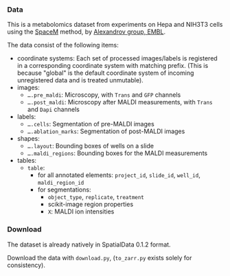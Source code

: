### Data

This is a metabolomics dataset from experiments on Hepa and NIH3T3 cells using the [SpaceM](https://doi.org/10.1038/s41592-021-01198-0) method, by [Alexandrov group, EMBL](https://www.embl.org/groups/alexandrov/).

The data consist of the following items:

- coordinate systems:
  Each set of processed images/labels is registered in a corresponding coordinate system with matching prefix.
  (This is because "global" is the default coordinate system of incoming unregistered data and is treated unmutable).
- images:
  - `….pre_maldi`: Microscopy, with `Trans` and `GFP` channels
  - `….post_maldi`: Microscopy after MALDI measurements, with `Trans` and `Dapi` channels
- labels:
  - `….cells`: Segmentation of pre-MALDI images
  - `….ablation_marks`: Segmentation of post-MALDI images
- shapes:
  - `….layout`: Bounding boxes of wells on a slide
  - `….maldi_regions`: Bounding boxes for the MALDI measurements
- tables:
  - `table`:
    - for all annotated elements: `project_id`, `slide_id`, `well_id`, `maldi_region_id`
    - for segmentations:
      - `object_type`, `replicate`, `treatment`
      - scikit-image region properties
      - `X`: MALDI ion intensities

### Download

The dataset is already natively in SpatialData 0.1.2 format.

Download the data with `download.py`, (`to_zarr.py` exists solely for consistency).
